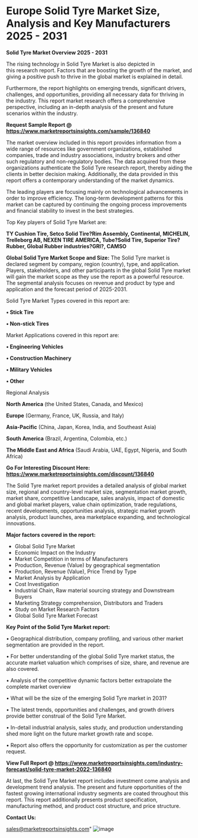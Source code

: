 # Europe Solid Tyre Market Size, Analysis and Key Manufacturers 2025 - 2031

<Strong> Solid Tyre Market Overview 2025 - 2031</strong>

The rising technology in Solid Tyre Market is also depicted in this research report. Factors that are boosting the growth of the market, and giving a positive push to thrive in the global market is explained in detail.

Furthermore, the report highlights on emerging trends, significant drivers, challenges, and opportunities, providing all necessary data for thriving in the industry. This report market research offers a comprehensive perspective, including an in-depth analysis of the present and future scenarios within the industry.

<strong>Request Sample Report @ <a href=https://www.marketreportsinsights.com/sample/136840>https://www.marketreportsinsights.com/sample/136840</a></strong>

The market overview included in this report provides information from a wide range of resources like government organizations, established companies, trade and industry associations, industry brokers and other such regulatory and non-regulatory bodies. The data acquired from these organizations authenticate the Solid Tyre research report, thereby aiding the clients in better decision making. Additionally, the data provided in this report offers a contemporary understanding of the market dynamics.

The leading players are focusing mainly on technological advancements in order to improve efficiency. The long-term development patterns for this market can be captured by continuing the ongoing process improvements and financial stability to invest in the best strategies.

Top Key players of Solid Tyre Market are:

<strong>TY Cushion Tire, Setco Solid Tire?Rim Assembly, Continental, MICHELIN, Trelleborg AB, NEXEN TIRE AMERICA, Tube?Solid Tire, Superior Tire?Rubber, Global Rubber industries?GRI?, CAMSO</strong>

<strong><b>Global Solid Tyre Market Scope and Size:</b></strong>
The Solid Tyre market is declared segment by company, region (country), type, and application. Players, stakeholders, and other participants in the global Solid Tyre market will gain the market scope as they use the report as a powerful resource. The segmental analysis focuses on revenue and product by type and application and the forecast period of 2025-2031.

Solid Tyre Market Types covered in this report are:

<strong>• Stick Tire

• Non-stick Tires</strong>

Market Applications covered in this report are:

<strong>• Engineering Vehicles

• Construction Machinery

• Military Vehicles

• Other</strong> 

Regional Analysis

<strong>North America</strong> (the United States, Canada, and Mexico)

<strong>Europe</strong> (Germany, France, UK, Russia, and Italy)

<strong>Asia-Pacific</strong> (China, Japan, Korea, India, and Southeast Asia)

<strong>South America</strong> (Brazil, Argentina, Colombia, etc.)

<strong>The Middle East and Africa</strong> (Saudi Arabia, UAE, Egypt, Nigeria, and South Africa)

<strong>Go For Interesting Discount Here: <a href=https://www.marketreportsinsights.com/discount/136840>https://www.marketreportsinsights.com/discount/136840</a></strong>

The Solid Tyre market report provides a detailed analysis of global market size, regional and country-level market size, segmentation market growth, market share, competitive Landscape, sales analysis, impact of domestic and global market players, value chain optimization, trade regulations, recent developments, opportunities analysis, strategic market growth analysis, product launches, area marketplace expanding, and technological innovations.

<strong><b>Major factors covered in the report:</b></strong>
<ul>
  <li>Global Solid Tyre Market </li>
  <li>Economic Impact on the Industry</li>
  <li>Market Competition in terms of Manufacturers</li>
  <li>Production, Revenue (Value) by geographical segmentation</li>
  <li>Production, Revenue (Value), Price Trend by Type</li>
  <li>Market Analysis by Application</li>
  <li>Cost Investigation</li>
  <li>Industrial Chain, Raw material sourcing strategy and Downstream Buyers</li>
  <li>Marketing Strategy comprehension, Distributors and Traders</li>
  <li>Study on Market Research Factors</li>
  <li>Global Solid Tyre Market Forecast</li>
</ul>

<strong><b>Key Point of the Solid Tyre Market report:</b></strong>

• Geographical distribution, company profiling, and various other market segmentation are provided in the report.

• For better understanding of the global Solid Tyre market status, the accurate market valuation which comprises of size, share, and revenue are also covered.

• Analysis of the competitive dynamic factors better extrapolate the complete market overview

• What will be the size of the emerging Solid Tyre market in 2031?

• The latest trends, opportunities and challenges, and growth drivers provide better construal of the Solid Tyre Market.

• In-detail industrial analysis, sales study, and production understanding shed more light on the future market growth rate and scope.

• Report also offers the opportunity for customization as per the customer request.

<strong><b>View Full Report @ <a href=https://www.marketreportsinsights.com/industry-forecast/solid-tyre-market-2022-136840>https://www.marketreportsinsights.com/industry-forecast/solid-tyre-market-2022-136840</a></b></strong>


At last, the Solid Tyre Market report includes investment come analysis and development trend analysis. The present and future opportunities of the fastest growing international industry segments are coated throughout this report. This report additionally presents product specification, manufacturing method, and product cost structure, and price structure.

<strong>Contact Us:</strong>

sales@marketreportsinsights.com"
![image](https://github.com/user-attachments/assets/da22c108-d9aa-4ee0-a203-8ec4b4cba80d)
